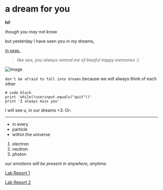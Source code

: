 
# a dream for you
**hi!**

*though you may not know*

but yesterday I have seen you 
in my dreams, 

[in seas.](https://www.youtube.com/watch?v=btmjDyff6E8)

> *like sea, you always remind me of blueful happy memories :)*

![Image](https://encrypted-tbn0.gstatic.com/images?q=tbn:ANd9GcTbGkDquvJEmAMYaGPwkrnHV65xq-OG50IwsQ&usqp=CAU)

`don't be afraid to fall into dreams` because we will always think of each other

```
# code block
print 'while(!userinput.equals("quit"))'
print 'I always miss you'
```
I will see u, in our dreams <3. Or:

---
* in every
* particle
* within the universe

1. electron
2. neutron
3. photon

*our emotions will be present in anywhere, anytime.*

[Lab Report 1](https://Angelsofttoy.github.io/cse15l-lab-reports/lab-report-1-week-2.html)

[Lab Report 2](https://Angelsofttoy.github.io/cse15l-lab-reports/lab-report-1-week-2.html)